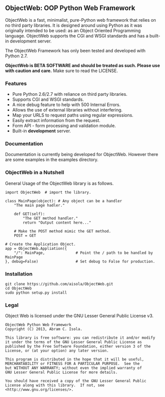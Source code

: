 ObjectWeb: OOP Python Web Framework
-----------------------------------

ObjectWeb is a fast, minimalist, pure-Python web framework that relies on no 
third party libraries. It is designed around using Python as it was originally 
intended to be used: as an Object Oriented Programming language. ObjectWeb 
supports the CGI and WSGI standards and has a built-in development server.

The ObjectWeb Framework has only been tested and developed with Python 2.7.

**ObjectWeb is BETA SOFTWARE and should be treated as such. Please use with caution and care.**
Make sure to read the LICENSE.

### Features

+ Pure Python 2.6/2.7 with reliance on third party libraries.
+ Supports CGI and WSGI standards.
+ A nice debug feature to help with 500 Internal Errors.
+ Allows the use of external libraries without interfering.
+ Map your URLS to request paths using regular expressions.
+ Easily extract information from the request.
+ Form API - form processing and validation module.
+ Built-in **development** server.

### Documentation
Documentation is currently being developed for ObjectWeb. However there are 
some examples in the examples directory.

### ObjectWeb in a Nutshell

General Usage of the ObjectWeb library is as follows.

    import ObjectWeb  # import the library.

    class MainPage(object): # Any object can be a handler
        "The main page hadler."

        def GET(self):
            "The GET method handler."
            return "Output content here..."

        # Make the POST method mimic the GET method.
        POST = GET
        
    # Create the Application Object.
    app = ObjectWeb.Appliation({
        "/": MainPage,              # Point the / path to be handled by MainPage
    }, debug=False)                 # Set debug to False for production.

### Installation
    git clone https://github.com/aisola/ObjectWeb.git
    cd ObjectWeb
    sudo python setup.py install

### Legal

Object Web is licensed under the GNU Lesser General Public License v3.
    
    ObjectWeb Python Web Framework
    Copyright (C) 2013, Abram C. Isola.

    This library is free software: you can redistribute it and/or modify
    it under the terms of the GNU Lesser General Public License as 
    published by the Free Software Foundation, either version 3 of the 
    License, or (at your option) any later version.

    This program is distributed in the hope that it will be useful,
    MERCHANTABILITY or FITNESS FOR A PARTICULAR PURPOSE.  See the
    but WITHOUT ANY WARRANTY; without even the implied warranty of
    GNU Lesser General Public License for more details.
	
    You should have received a copy of the GNU Lesser General Public 
    License along with this library.  If not, see 
    <http://www.gnu.org/licenses/>.
